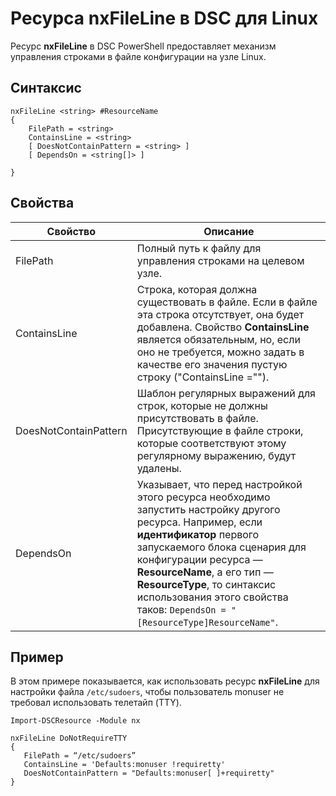 # Ресурса nxFileLine в DSC для Linux

Ресурс **nxFileLine** в DSC PowerShell предоставляет механизм управления строками в файле конфигурации на узле Linux.

## Синтаксис

```
nxFileLine <string> #ResourceName
{
    FilePath = <string>
    ContainsLine = <string>
    [ DoesNotContainPattern = <string> ]
    [ DependsOn = <string[]> ]

}
```

## Свойства

|  Свойство |  Описание | 
|---|---|
| FilePath| Полный путь к файлу для управления строками на целевом узле.| 
| ContainsLine| Строка, которая должна существовать в файле. Если в файле эта строка отсутствует, она будет добавлена. Свойство **ContainsLine** является обязательным, но, если оно не требуется, можно задать в качестве его значения пустую строку ("ContainsLine ="").| 
| DoesNotContainPattern| Шаблон регулярных выражений для строк, которые не должны присутствовать в файле. Присутствующие в файле строки, которые соответствуют этому регулярному выражению, будут удалены.| 
| DependsOn | Указывает, что перед настройкой этого ресурса необходимо запустить настройку другого ресурса. Например, если **идентификатор** первого запускаемого блока сценария для конфигурации ресурса — **ResourceName**, а его тип — **ResourceType**, то синтаксис использования этого свойства таков: `DependsOn = "[ResourceType]ResourceName"`.| 

## Пример

В этом примере показывается, как использовать ресурс **nxFileLine** для настройки файла `/etc/sudoers`, чтобы пользователь monuser не требовал использовать телетайп (TTY).

```
Import-DSCResource -Module nx 

nxFileLine DoNotRequireTTY
{
   FilePath = “/etc/sudoers”
   ContainsLine = 'Defaults:monuser !requiretty'
   DoesNotContainPattern = "Defaults:monuser[ ]+requiretty"
} 
```

<!--HONumber=Feb16_HO4-->
